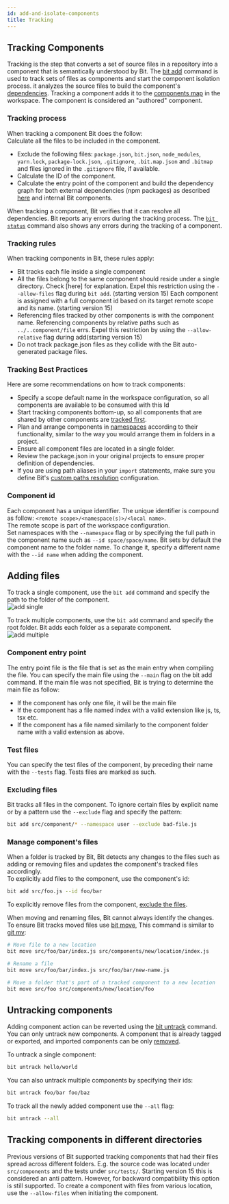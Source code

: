 ```yaml
---
id: add-and-isolate-components
title: Tracking 
---
```


## Tracking Components

Tracking is the step that converts a set of source files in a repository into a component that is semantically understood by Bit. The [bit add](/docs/apis/cli-all#add) command is used to track sets of files as components and start the component isolation process. it analyzes the source files to build the component's [dependencies](/docs/dependencies).  Tracking a component adds it to the [components map](/docs/workspace#components-map) in the workspace. The component is considered an "authored" component.  

### Tracking process

When tracking a component Bit does the follow:  
Calculate all the files to be included in the component.  

- Exclude the following files:  `package.json`, `bit.json`, `node_modules`, `yarn.lock`, `package-lock.json`, `.gitignore`, `.bit.map.json` and `.bitmap` and files ignored in the `.gitignore` file, if available.
- Calculate the ID of the component.
- Calculate the entry point of the component and build the dependency graph for both external dependencies (npm packages) as described [here](/docs/dependencies) and internal Bit components.

When tracking a component, Bit verifies that it can resolve all dependencies. Bit reports any errors during the tracking process. The [`bit status`](/docs/apis/cli-all#status) command also shows any errors during the tracking of a component.  

### Tracking rules

When tracking components in Bit, these rules apply:  

- Bit tracks each file inside a single component
- All the files belong to the same component should reside under a single directory. Check [here] for explanation. Expel this restriction using the `--allow-files` flag during `bit add`. (starting version 15)
Each component is assigned with a full component id based on its target remote scope and its name. (starting version 15)
- Referencing files tracked by other components is with the component name. Referencing components by relative paths such as `../..component/file` errs. Expel this restriction by using the `--allow-relative` flag during add(starting version 15)
- Do not track package.json files as they collide with the Bit auto-generated package files.  

### Tracking Best Practices

Here are some recommendations on how to track components:  

- Specify a scope default name in the workspace configuration, so all components are available to be consumed with this Id
- Start tracking components bottom-up, so all components that are shared by other components are [tracked first](/docs/best-practices#publish-shared-files-as-bit-components).  
- Plan and arrange components in [namespaces](/docs/best-practices#use-namespaces) according to their functionality, similar to the way you would arrange them in folders in a project.
- Ensure all component files are located in a single folder.  
- Review the package.json in your original projects to ensure proper definition of dependencies.  
- If you are using path aliases in your `import` statements, make sure you define Bit's [custom paths resolution](/docs/dependencies#custom-paths) configuration.

### Component id

Each component has a unique identifier. The unique identifier is compound as follow: `<remote scope>/<namespace(s)>/<local name>`.  
The remote scope is part of the workspace configuration.  
Set namespaces with the `--namespace` flag or by specifying the full path in the component name such as `--id space/space/name`.
Bit sets by default the component name to the folder name. To change it, specify a different name with the `--id name` when adding the component.  

## Adding files

To track a single component, use the `bit add` command and specify the path to the folder of the component.  
![add single](https://storage.googleapis.com/static.bit.dev/docs/gifs/add.gif)

To track multiple components, use the `bit add` command and specify the root folder. Bit adds each folder as a separate component.  
![add multiple](https://storage.googleapis.com/static.bit.dev/docs/gifs/add-multiple.gif)

### Component entry point

The entry point file is the file that is set as the main entry when compiling the file. You can specify the main file using the `--main` flag on the bit add command. If the main file was not specified, Bit is trying to determine the main file as follow:  

- If the component has only one file, it will be the main file
- If the component has a file named index with a valid extension like js, ts, tsx etc.  
- If the component has a file named similarly to the component folder name with a valid extension as above.

### Test files

You can specify the test files of the component, by preceding their name with the `--tests` flag. Tests files are marked as such.

### Excluding files

Bit tracks all files in the component. To ignore certain files by explicit name or by a pattern use the `--exclude` flag and specify the pattern:  

```bash
bit add src/component/* --namespace user --exclude bad-file.js
```

### Manage component's files

When a folder is tracked by Bit, Bit detects any changes to the files such as adding or removing files and updates the component's tracked files accordingly.  
To explicitly add files to the component, use the component's id:  

```bash
bit add src/foo.js --id foo/bar
```

To explicitly remove files from the component, [exclude the files](#excluding-files).  

When moving and renaming files, Bit cannot always identify the changes. To ensure Bit tracks moved files use [bit move](/docs/apis/cli-all#move), This command is similar to [git mv](https://git-scm.com/docs/git-mv):  

```bash
# Move file to a new location
bit move src/foo/bar/index.js src/components/new/location/index.js

# Rename a file
bit move src/foo/bar/index.js src/foo/bar/new-name.js

# Move a folder that's part of a tracked component to a new location
bit move src/foo src/components/new/location/foo
```

## Untracking components

Adding component action can be reverted using the [bit untrack](/docs/apis/cli-all#untrack) command. You can only untrack new components. A component that is already tagged or exported, and imported components can be only [removed](/docs/removing-components).  

To untrack a single component:  

```bash
bit untrack hello/world
```

You can also untrack multiple components by specifying their ids:  

```bash
bit untrack foo/bar foo/baz
```

To track all the newly added component use the `--all` flag:  

```bash
bit untrack --all
```

## Tracking components in different directories

Previous versions of Bit supported tracking components that had their files spread across different folders. E.g. the source code was located under `src/components` and the tests under `src/tests/`. Starting version 15 this is considered an anti pattern. However, for backward compatibility this option is still supported. To create a component with files from various location, use the `--allow-files` when initiating the component.  
